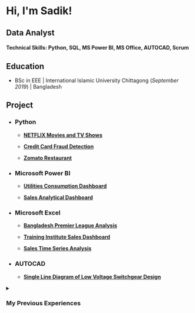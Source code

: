 # Hi, I'm Sadik! 

## Data Analyst

#### Technical Skills: Python, SQL, MS Power BI, MS Office, AUTOCAD, Scrum

## Education
- BSc in EEE | International Islamic University Chittagong (_September 2019_)	 | Bangladesh

## Project
 - ### Python
	- [**NETFLIX Movies and TV Shows**](https://github.com/md-sadik-hossen/Netflix-Movies-and-TV-Shows)

	- [**Credit Card Fraud Detection**](https://github.com/md-sadik-hossen/Credit-Card-Fraud-Detection)
 		
	- [**Zomato Restaurant**](https://github.com/md-sadik-hossen/Zomato-Restaurant-Data-Analysis)
		
 - ### Microsoft Power BI
	- [**Utilities Consumption Dashboard**](https://github.com/md-sadik-hossen/Utilities-Consumption-Dashboard)
		
	- [**Sales Analytical Dashboard**](https://github.com/md-sadik-hossen/Sales-Dashboard)
		
 - ### Microsoft Excel
	- [**Bangladesh Premier League Analysis**](https://github.com/md-sadik-hossen/BPL-Analytics-Cricket-DASHBOARD)
		
	- [**Training Institute Sales Dashboard**](https://github.com/md-sadik-hossen/Training-Institute-Sales-Dashboard)
		
	- [**Sales Time Series Analysis**](https://github.com/md-sadik-hossen/Sales-Time-Series-Analysis)
		
 - ### AUTOCAD
	- [**Single Line Diagram of Low Voltage Switchgear Design**](https://github.com/md-sadik-hossen/Low-Voltage-Switchgear-Design)


<details>
 <summary><h3>My Previous Experiences</h3></summary>

### Ulterior Engineering International
#### Electrical Design Engineer | March 2022- August 2022
- Prepared and corrected site drawings using AutoCAD and produced hand-drawn field sketches to meet industry standards and execution plans.
- Designed PLC-related projects, programming and control panel design using TIA Portal.
- Provided guidance and training in the field of electrical automation to students.

### Sotej
#### Organic Farmer | October 2019 - Present
- Produced high-quality, nutrient-rich food using ZBNF and other natural farming models.
- Increased soil health and productivity by reducing environmental impact.
- Struggled to meet market demand regarding size and color due to lack of certification, impacting consumer trust.
- Leveraged market research to achieve 12% revenue growth and 9% cost reduction in transportation through strategic planning and customer trend analysis.

<details>
<summary><h3>What Inspired Me to Become a Full-Time Organic Farmer:</h3></summary>

- I underwent surgery in 2012 to address a blasted gallbladder, later linked to potential pesticide residue or heavy metal contamination, which sparked a deep interest in environmental and health connections. This realization heightened my awareness of the potential dangers of toxin exposure in everyday life, particularly within the food chain. Consequently, I became passionate about advocating for cleaner and safer environments, including promoting regulations on pesticide use and stricter monitoring of heavy metal contamination in food and water sources. My dedication extends to promoting sustainable practices that not only enhance personal health and well-being through dietary and lifestyle choices but also contribute to a healthier planet by reducing greenhouse gas emissions through increased soil carbon content.
</details>

<details>
<summary><h3>Why I Became a Data Analyst:</h3></summary>

- As I delved deeper into this newfound passion, I found solace and purpose in the meticulous collection and analysis of data from my agriculture farm. Each day, as I meticulously recorded observations and tracked my journey, I began to realize the transformative power of data. It wasn't just numbers and figures; it was the roadmap to a better, more sustainable future.

- Driven by a burning desire to make a difference, my journey to becoming a data analyst took flight. Armed with a wealth of information gathered from the fields, I embarked on a quest to optimize farming practices, boost crop yield, and minimize resource usage. It wasn't just about profitability anymore; it was about nurturing the land, respecting its bounties, and ensuring the prosperity of generations to come.

- Yet, amidst my fervent pursuit, I couldn't shake off the lingering shadows of ignorance and indifference that plagued our society. The stark reality of a populace unaware of the dangers lurking in their food and oblivious to the sacrifices of those toiling in the fields haunted me. It wasn't just about farming anymore; it was about bridging the gap between knowledge and action, about empowering communities to demand better, safer choices.

- But as I stood at the crossroads of uncertainty, faced with the harsh realities of market limitations and consumer reluctance, I found myself torn between my passion for farming and the harsh realities of economic survival. The transition from full-time farmer to part-time seemed inevitable, a bittersweet compromise between my dreams and the harsh dictates of reality.

- Yet, even as I scaled back my commitments, the flame of hope burned bright within me. For I knew that my journey was far from over. Armed with data as my sword and passion as my shield, I vowed to continue the fight, to champion a future where every seed sown was a promise of prosperity, every harvest reaped a testament to resilience, and every decision made a step towards a brighter tomorrow.

<details>
<summary><h3>My Current Situation and Expansion Goals:</h3></summary>

**Current Challenges:**

* **Climate Change Impact:** Recent extreme floods in my home country, occurring twice within the past four years, pose a significant threat to my farm's sustainability. Floods cause significant soil erosion, hindering my ability to meet market demand for organic produce.
* **Organic Certification:** Despite my commitment to organic farming practices, the current certification process hasn't allowed me to fully establish consumer trust and achieve desired market penetration.

**Strategic Expansion Goals:**

* **Scaling Up in Africa:** To overcome these challenges and achieve larger-scale production, I am exploring opportunities in East Africa, particularly Uganda and Kenya. This region offers a more stable climate suitable for growing a wider variety of perishable vegetables and grains.
* **Establishing a Halal Meat Brand:** Expanding into South Sudan or Uganda opens doors for establishing a halal meat brand that caters to a specific market segment and leverages potential synergies with the vegetable and grain production.
* **Decentralized Risk Management:**  Recognizing the potential for political instability in certain African countries, I plan to implement a decentralized farming model. This approach mitigates risks associated with any single location or crop failure, ensuring long-term business continuity.

**This strategic move to East Africa allows me to leverage my experience in organic farming while addressing the limitations of my current environment.  By diversifying my offerings and implementing a decentralized model, I aim to achieve sustainable growth and contribute to the region's food security.**

